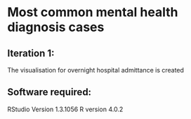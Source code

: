 # Most common mental health diagnosis cases

## Iteration 1: 

The visualisation for overnight hospital admittance is created

## Software required:
RStudio Version 1.3.1056
R version 4.0.2